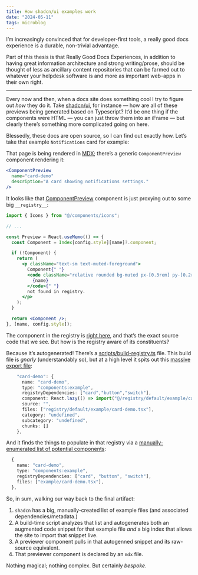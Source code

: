 ```yaml
---
title: How shadcn/ui examples work
date: "2024-05-11"
tags: microblog
---
```


I’m increasingly convinced that for developer-first tools, a really good docs experience is a durable, non-trivial advantage.

Part of this thesis is that Really Good Docs Experiences, in addition to having great information architecture and strong writing/prose, should be thought of less as ancillary content repositories that can be farmed out to whatever your helpdesk software is and more as important web-apps in their own right.

---

Every now and then, when a docs site does something cool I try to figure out _how_ they do it. Take [shadcn/ui](https://ui.shadcn.com/docs/components/card), for instance — how are all of these previews being generated based on Typescript? It’d be one thing if the components were HTML — you can just throw them into an iFrame — but clearly there’s something more complicated going on here.

Blessedly, these docs are open source, so I can find out exactly how. Let’s take that example `Notifications` card for example:

That page is being rendered in [MDX](https://github.com/shadcn-ui/ui/blob/main/apps/www/content/docs/components/card.mdx?plain=1); there’s a generic `ComponentPreview` component rendering it:

```jsx
<ComponentPreview
  name="card-demo"
  description="A card showing notifications settings."
/>
```

It looks like that [ComponentPreview](https://github.com/shadcn-ui/ui/blob/816b654f07b77c9c4c160ed42f0bb104592e3484/apps/www/components/component-preview.tsx#L21) component is just proxying out to some big `__registry__`:

```jsx
import { Icons } from "@/components/icons";

// ...

const Preview = React.useMemo(() => {
  const Component = Index[config.style][name]?.component;

  if (!Component) {
    return (
      <p className="text-sm text-muted-foreground">
        Component{" "}
        <code className="relative rounded bg-muted px-[0.3rem] py-[0.2rem] font-mono text-sm">
          {name}
        </code>{" "}
        not found in registry.
      </p>
    );
  }

  return <Component />;
}, [name, config.style]);
```

The component in the registry is [right here](https://github.com/shadcn-ui/ui/blob/main/apps/www/__registry__/default/example/card-demo.tsx), and that’s the exact source code that we see. But how is the registry aware of its constituents?

Because it’s autogenerated! There’s a [scripts/build-registry.ts](https://github.com/shadcn-ui/ui/blob/main/apps/www/scripts/build-registry.mts) file. This build file is _gnarly_ (understandably so), but at a high level it spits out this [massive export file](https://github.com/shadcn-ui/ui/blob/main/apps/www/__registry__/index.tsx):

```ts
    "card-demo": {
      name: "card-demo",
      type: "components:example",
      registryDependencies: ["card","button","switch"],
      component: React.lazy(() => import("@/registry/default/example/card-demo")),
      source: "",
      files: ["registry/default/example/card-demo.tsx"],
      category: "undefined",
      subcategory: "undefined",
      chunks: []
    },
```

And it finds the things to populate in that registry via a [manually-enumerated list of potential components](https://github.com/shadcn-ui/ui/blob/816b654f07b77c9c4c160ed42f0bb104592e3484/apps/www/registry/examples.ts#L173):

```ts
  {
    name: "card-demo",
    type: "components:example",
    registryDependencies: ["card", "button", "switch"],
    files: ["example/card-demo.tsx"],
  },
```

So, in sum, walking our way back to the final artifact:

1. `shadcn` has a big, manually-created list of example files (and associated dependencies/metadata.)
2. A build-time script analyzes that list and autogenerates both an augmented code snippet for that example file _and_ a big index that allows the site to import that snippet live.
3. A previewer component pulls in that autogenned snippet and its raw-source equivalent.
4. That previewer component is declared by an `mdx` file.

Nothing magical; nothing complex. But certainly _bespoke_.
